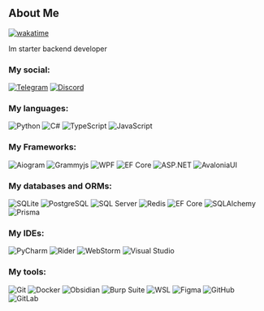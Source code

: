 ## About Me
[![wakatime](https://wakatime.com/badge/user/08bf60cd-1f17-4475-9eb0-d95c9b6cdf72.svg)](https://wakatime.com/@08bf60cd-1f17-4475-9eb0-d95c9b6cdf72)

Im starter backend developer

### My social:
[![Telegram](https://img.shields.io/badge/Telegram-2CA5E0?style=flat&logo=telegram&logoColor=white)](https://t.me/rtyt3000) 
[![Discord](https://img.shields.io/badge/Discord-7289DA?style=flat&logo=discord&logoColor=white)](https://discord.com/users/707119132499378228)

### My languages:
![Python](https://img.shields.io/badge/-Python-3776AB?style=flat&logo=python&logoColor=white)
![C#](https://img.shields.io/badge/-C%23-239120?style=flat&logo=dotnet&logoColor=white)
![TypeScript](https://img.shields.io/badge/-TypeScript-007ACC?style=flat&logo=typescript&logoColor=white)
![JavaScript](https://img.shields.io/badge/-JavaScript-F7DF1E?style=flat&logo=javascript&logoColor=black)

### My Frameworks:
![Aiogram](https://img.shields.io/badge/-Aiogram-2CA5E0?style=flat&logo=telegram&logoColor=white)
![Grammyjs](https://img.shields.io/badge/-Grammyjs-2CA5E0?style=flat&logo=telegram&logoColor=white)
![WPF](https://img.shields.io/badge/-WPF-512BD4?style=flat&logo=.NET&logoColor=white)
![EF Core](https://img.shields.io/badge/-EF%20Core-512BD4?style=flat&logo=dotnet&logoColor=white)
![ASP.NET](https://img.shields.io/badge/-ASP.NET-512BD4?style=flat&logo=dotnet&logoColor=white)
![AvaloniaUI](https://img.shields.io/badge/-AvaloniaUI-512BD4?style=flat&logo=.NET&logoColor=white)

### My databases and ORMs:
![SQLite](https://img.shields.io/badge/-SQLite-003B57?style=flat&logo=sqlite&logoColor=white)
![PostgreSQL](https://img.shields.io/badge/-PostgreSQL-336791?style=flat&logo=postgresql&logoColor=white)
![SQL Server](https://img.shields.io/badge/-SQL%20Server-CC2927?style=flat&logo=linuxserver&logoColor=white)
![Redis](https://img.shields.io/badge/-Redis-DC382D?style=flat&logo=redis&logoColor=white)
![EF Core](https://img.shields.io/badge/-EF%20Core-512BD4?style=flat&logo=dotnet&logoColor=white)
![SQLAlchemy](https://img.shields.io/badge/-SQLAlchemy-333?style=flat&logo=sqlalchemy&logoColor=white)
![Prisma](https://img.shields.io/badge/-Prisma-2D3748?style=flat&logo=prisma&logoColor=white)

### My IDEs:
![PyCharm](https://img.shields.io/badge/-PyCharm-000000?style=flat&logo=pycharm&logoColor=white)
![Rider](https://img.shields.io/badge/-Rider-000000?style=flat&logo=rider&logoColor=white)
![WebStorm](https://img.shields.io/badge/-WebStorm-000000?style=flat&logo=webstorm&logoColor=white)
![Visual Studio](https://img.shields.io/badge/-Visual%20Studio-5C2D91?style=flat&logo=dotnet&logoColor=white)

### My tools:
![Git](https://img.shields.io/badge/-Git-F05032?style=flat&logo=git&logoColor=white)
![Docker](https://img.shields.io/badge/-Docker-2496ED?style=flat&logo=docker&logoColor=white)
![Obsidian](https://img.shields.io/badge/-Obsidian-303030?style=flat&logo=obsidian&logoColor=white)
![Burp Suite](https://img.shields.io/badge/-Burp%20Suite-FF3A00?style=flat&logo=burpsuite&logoColor=white)
![WSL](https://img.shields.io/badge/-WSL-000000?style=flat&logo=kali-linux&logoColor=white)
![Figma](https://img.shields.io/badge/-Figma-F24E1E?style=flat&logo=figma&logoColor=white)
![GitHub](https://img.shields.io/badge/-GitHub-181717?style=flat&logo=github&logoColor=white)
![GitLab](https://img.shields.io/badge/-GitLab-FCA121?style=flat&logo=gitlab&logoColor=white)
